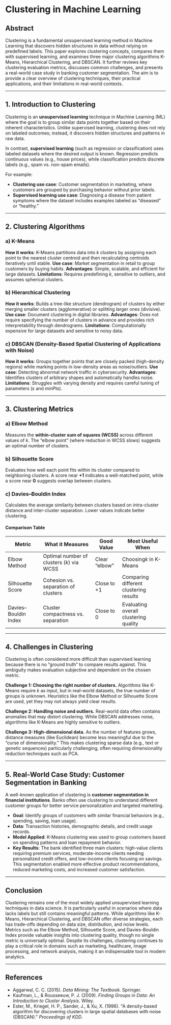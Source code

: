 # Clustering in Machine Learning

## Abstract

Clustering is a fundamental unsupervised learning method in Machine Learning that discovers hidden structures in data without relying on predefined labels. This paper explores clustering concepts, compares them with supervised learning, and examines three major clustering algorithms K-Means, Hierarchical Clustering, and DBSCAN. It further reviews key clustering evaluation metrics, discusses common challenges, and presents a real-world case study in banking customer segmentation. The aim is to provide a clear overview of clustering techniques, their practical applications, and their limitations in real-world contexts.

---

## 1. Introduction to Clustering

Clustering is an **unsupervised learning** technique in Machine Learning (ML) where the goal is to group similar data points together based on their inherent characteristics. Unlike supervised learning, clustering does not rely on labeled outcomes; instead, it discovers hidden structures and patterns in raw data.

In contrast, **supervised learning** (such as regression or classification) uses labeled datasets where the desired output is known. Regression predicts continuous values (e.g., house prices), while classification predicts discrete labels (e.g., spam vs. non-spam emails).

For example:

- **Clustering use case**: Customer segmentation in marketing, where customers are grouped by purchasing behavior without prior labels.
- **Supervised learning use case**: Diagnosing a disease from patient symptoms where the dataset includes examples labeled as “diseased” or “healthy.”

---

## 2. Clustering Algorithms

### a) K-Means

**How it works**: K-Means partitions data into *k* clusters by assigning each point to the nearest cluster centroid and then recalculating centroids iteratively until stable.
**Use case**: Market segmentation in retail to group customers by buying habits.
**Advantages**: Simple, scalable, and efficient for large datasets.
**Limitations**: Requires predefining *k*, sensitive to outliers, and assumes spherical clusters.

### b) Hierarchical Clustering

**How it works**: Builds a tree-like structure (dendrogram) of clusters by either merging smaller clusters (agglomerative) or splitting larger ones (divisive).
**Use case**: Document clustering in digital libraries.
**Advantages**: Does not require specifying the number of clusters in advance and provides rich interpretability through dendrograms.
**Limitations**: Computationally expensive for large datasets and sensitive to noisy data.

### c) DBSCAN (Density-Based Spatial Clustering of Applications with Noise)

**How it works**: Groups together points that are closely packed (high-density regions) while marking points in low-density areas as noise/outliers.
**Use case**: Detecting abnormal network traffic in cybersecurity.
**Advantages**: Identifies clusters of arbitrary shapes and automatically handles noise.
**Limitations**: Struggles with varying density and requires careful tuning of parameters (ε and minPts).

---

## 3. Clustering Metrics

### a) Elbow Method

Measures the **within-cluster sum of squares (WCSS)** across different values of *k*. The “elbow point” (where reduction in WCSS slows) suggests an optimal number of clusters.

### b) Silhouette Score

Evaluates how well each point fits within its cluster compared to neighboring clusters. A score near **+1** indicates a well-matched point, while a score near **0** suggests overlap between clusters.

### c) Davies–Bouldin Index

Calculates the average similarity between clusters based on intra-cluster distance and inter-cluster separation. Lower values indicate better clustering.

#### Comparison Table


| Metric                | What it Measures                          | Good Value      | Most Useful When                       |
| --------------------- | ----------------------------------------- | --------------- | -------------------------------------- |
| Elbow Method          | Optimal number of clusters (*k*) via WCSS | Clear “elbow” | Choosing*k* in K-Means                 |
| Silhouette Score      | Cohesion vs. separation of clusters       | Close to +1     | Comparing different clustering results |
| Davies–Bouldin Index | Cluster compactness vs. separation        | Close to 0      | Evaluating overall clustering quality  |

---

## 4. Challenges in Clustering

Clustering is often considered more difficult than supervised learning because there is no “ground truth” to compare results against. This ambiguity makes evaluation subjective and dependent on the chosen metric.

**Challenge 1: Choosing the right number of clusters.**
Algorithms like K-Means require *k* as input, but in real-world datasets, the true number of groups is unknown. Heuristics like the Elbow Method or Silhouette Score are used, yet they may not always yield clear results.

**Challenge 2: Handling noise and outliers.**
Real-world data often contains anomalies that may distort clustering. While DBSCAN addresses noise, algorithms like K-Means are highly sensitive to outliers.

**Challenge 3: High-dimensional data.**
As the number of features grows, distance measures (like Euclidean) become less meaningful due to the “curse of dimensionality.” This makes clustering sparse data (e.g., text or genetic sequences) particularly challenging, often requiring dimensionality reduction techniques such as PCA.

---

## 5. Real-World Case Study: Customer Segmentation in Banking

A well-known application of clustering is **customer segmentation in financial institutions**. Banks often use clustering to understand different customer groups for better service personalization and targeted marketing.

- **Goal**: Identify groups of customers with similar financial behaviors (e.g., spending, saving, loan usage).
- **Data**: Transaction histories, demographic details, and credit usage records.
- **Model Applied**: K-Means clustering was used to group customers based on spending patterns and loan repayment behavior.
- **Key Results**: The bank identified three main clusters: high-value clients requiring premium services, moderate-income clients needing personalized credit offers, and low-income clients focusing on savings. This segmentation enabled more effective product recommendations, reduced marketing costs, and increased customer satisfaction.

---

## Conclusion

Clustering remains one of the most widely applied unsupervised learning techniques in data science. It is particularly useful in scenarios where data lacks labels but still contains meaningful patterns. While algorithms like K-Means, Hierarchical Clustering, and DBSCAN offer diverse strategies, each has trade-offs depending on data size, distribution, and noise levels. Metrics such as the Elbow Method, Silhouette Score, and Davies–Bouldin Index provide valuable insights into clustering quality, though no single metric is universally optimal. Despite its challenges, clustering continues to play a critical role in domains such as marketing, healthcare, image processing, and network analysis, making it an indispensable tool in modern analytics.

---

## References

- Aggarwal, C. C. (2015). *Data Mining: The Textbook*. Springer.
- Kaufman, L., & Rousseeuw, P. J. (2009). *Finding Groups in Data: An Introduction to Cluster Analysis*. Wiley.
- Ester, M., Kriegel, H. P., Sander, J., & Xu, X. (1996). "A density-based algorithm for discovering clusters in large spatial databases with noise (DBSCAN)." *Proceedings of KDD*.
